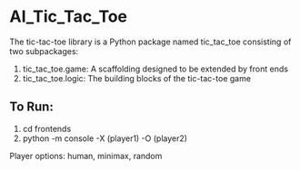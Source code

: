 # AI_Tic_Tac_Toe


The tic-tac-toe library is a Python package named tic_tac_toe consisting of two subpackages:

1. tic_tac_toe.game: A scaffolding designed to be extended by front ends
2. tic_tac_toe.logic: The building blocks of the tic-tac-toe game

## To Run: 

1. cd frontends 
2. python -m console -X (player1) -O (player2) 

Player options: human, minimax, random 